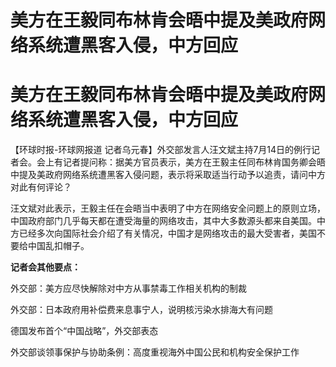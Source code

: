 # 美方在王毅同布林肯会晤中提及美政府网络系统遭黑客入侵，中方回应

# 美方在王毅同布林肯会晤中提及美政府网络系统遭黑客入侵，中方回应

【环球时报-环球网报道
记者乌元春】外交部发言人汪文斌主持7月14日的例行记者会。会上有记者提问称：据美方官员表示，美方在王毅主任同布林肯国务卿会晤中提及美政府网络系统遭黑客入侵问题，表示将采取适当行动予以追责，请问中方对此有何评论？

汪文斌对此表示，王毅主任在会晤当中表明了中方在网络安全问题上的原则立场，中国政府部门几乎每天都在遭受海量的网络攻击，其中大多数源头都来自美国。中方已经多次向国际社会介绍了有关情况，中国才是网络攻击的最大受害者，美国不要给中国乱扣帽子。

**记者会其他要点：**

外交部：美方应尽快解除对中方从事禁毒工作相关机构的制裁

外交部：日本政府用补偿费来息事宁人，说明核污染水排海大有问题

德国发布首个“中国战略”，外交部表态

外交部谈领事保护与协助条例：高度重视海外中国公民和机构安全保护工作

